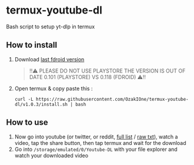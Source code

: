 # termux-youtube-dl

Bash script to setup yt-dlp in termux

## How to install

1. Download [last fdroid version](https://f-droid.org/en/packages/com.termux/)
   > ‼⚠ PLEASE DO NOT USE PLAYSTORE THE VERSION IS OUT OF DATE 0.101 (PLAYSTORE) VS 0.118 (FDROID) ⚠‼
2. Open termux & copy paste this :

   `curl -L https://raw.githubusercontent.com/OzakIOne/termux-youtube-dl/v1.0.3/install.sh | bash`

## How to use

1. Now go into youtube (or twitter, or reddit, [full list](https://github.com/yt-dlp/yt-dlp/blob/master/supportedsites.md) / [raw txt](https://raw.githubusercontent.com/yt-dlp/yt-dlp/master/supportedsites.md)), watch a video, tap the share button, then tap termux and wait for the download
2. Go into `/storage/emulated/0/Youtube-DL` with your file explorer and watch your downloaded video
